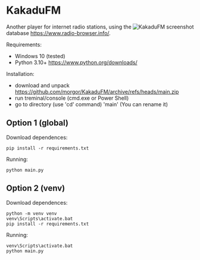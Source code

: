 # KakaduFM
<img align="right" src="https://github.com/morgor/KakaduFM/raw/main/screenshot2.png" alt="KakaduFM screenshot">

Another player for internet radio stations, using the database https://www.radio-browser.info/.

Requirements:
- Windows 10 (tested)
- Python 3.10+ https://www.python.org/downloads/

Installation:
- download and unpack https://github.com/morgor/KakaduFM/archive/refs/heads/main.zip
- run treminal/console (cmd.exe or Power Shell)
- go to directory (use 'cd' command) 'main' (You can rename it)

<h2>Option 1 (global)</h2>

Download dependences:

    pip install -r requirements.txt

Running:

    python main.py

<h2>Option 2 (venv)</h2>

Download dependences:

    python -m venv venv
    venv\Scripts\activate.bat
    pip install -r requirements.txt

Running:

    venv\Scripts\activate.bat
    python main.py
